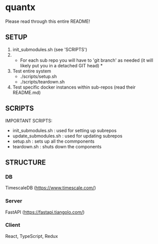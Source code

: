 # quantx

Please read through this entire README!

## SETUP

1. init_submodules.sh (see 'SCRIPTS')
2. * For each sub repo you will have to 'git branch' as needed (it will likely put you in a detached GIT head) * 
3. Test entire system 
    - ./scripts/setup.sh 
    - ./scripts/teardown.sh 
4. Test specific docker instances within sub-repos (read their README.md)

## SCRIPTS

IMPORTANT SCRIPTS: 
- init_submodules.sh : used for setting up subrepos 
- update_submodules.sh : used for updating subrepos 
- setup.sh : sets up all the commponents 
- teardown.sh : shuts down the components 

## STRUCTURE

### DB

TimescaleDB (https://www.timescale.com/)

### Server 

FastAPI (https://fastapi.tiangolo.com/)

### Client 

React, TypeScript, Redux
